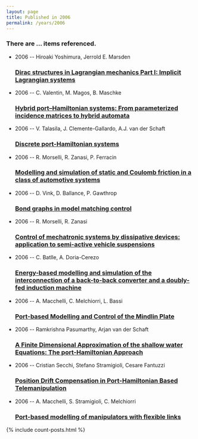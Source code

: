 ```yaml
---
layout: page
title: Published in 2006
permalink: /years/2006
---
```


<h3 id="number-posts">There are ... items referenced.</h3>
<ul class="post-list">

  <li>
    <span class="post-meta">2006 -- Hiroaki Yoshimura, Jerrold E. Marsden</span>
    <h3><a class="post-link" href="{{ site.baseurl }}/dirac-structures-in-lagrangian-mechanics-part-i-implicit-lagrangian-systems">Dirac structures in Lagrangian mechanics Part I: Implicit Lagrangian systems</a></h3>
  </li>
  <li>
    <span class="post-meta">2006 -- C. Valentin, M. Magos, B. Maschke</span>
    <h3><a class="post-link" href="{{ site.baseurl }}/hybrid-port-hamiltonian-systems-from-parameterized-incidence-matrices-to-hybrid-automata">Hybrid port–Hamiltonian systems: From parameterized incidence matrices to hybrid automata</a></h3>
  </li>
  <li>
    <span class="post-meta">2006 -- V. Talasila, J. Clemente-Gallardo, A.J. van der Schaft</span>
    <h3><a class="post-link" href="{{ site.baseurl }}/discrete-port-hamiltonian-systems">Discrete port-Hamiltonian systems</a></h3>
  </li>
  <li>
    <span class="post-meta">2006 -- R. Morselli, R. Zanasi, P. Ferracin</span>
    <h3><a class="post-link" href="{{ site.baseurl }}/modelling-and-simulation-of-static-and-coulomb-friction-in-a-class-of-automotive-systems">Modelling and simulation of static and Coulomb friction in a class of automotive systems</a></h3>
  </li>
  <li>
    <span class="post-meta">2006 -- D. Vink, D. Ballance, P. Gawthrop</span>
    <h3><a class="post-link" href="{{ site.baseurl }}/bond-graphs-in-model-matching-control">Bond graphs in model matching control</a></h3>
  </li>
  <li>
    <span class="post-meta">2006 -- R. Morselli, R. Zanasi</span>
    <h3><a class="post-link" href="{{ site.baseurl }}/control-of-mechatronic-systems-by-dissipative-devices-application-to-semi-active-vehicle-suspensions">Control of mechatronic systems by dissipative devices: application to semi-active vehicle suspensions</a></h3>
  </li>
  <li>
    <span class="post-meta">2006 -- C. Batlle, A. Doria-Cerezo</span>
    <h3><a class="post-link" href="{{ site.baseurl }}/energy-based-modelling-and-simulation-of-the-interconnection-of-a-back-to-back-converter-and-a-doubly-fed-induction-machine">Energy-based modelling and simulation of the interconnection of a back-to-back converter and a doubly-fed induction machine</a></h3>
  </li>
  <li>
    <span class="post-meta">2006 -- A. Macchelli, C. Melchiorri, L. Bassi</span>
    <h3><a class="post-link" href="{{ site.baseurl }}/port-based-modelling-and-control-of-the-mindlin-plate">Port-based Modelling and Control of the Mindlin Plate</a></h3>
  </li>
  <li>
    <span class="post-meta">2006 -- Ramkrishna Pasumarthy, Arjan van der Schaft</span>
    <h3><a class="post-link" href="{{ site.baseurl }}/a-finite-dimensional-approximation-of-the-shallow-water-equations-the-port-hamiltonian-approach">A Finite Dimensional Approximation of the shallow water Equations: The port-Hamiltonian Approach</a></h3>
  </li>
  <li>
    <span class="post-meta">2006 -- Cristian Secchi, Stefano Stramigioli, Cesare Fantuzzi</span>
    <h3><a class="post-link" href="{{ site.baseurl }}/position-drift-compensation-in-port-hamiltonian-based-telemanipulation">Position Drift Compensation in Port-Hamiltonian Based Telemanipulation</a></h3>
  </li>
  <li>
    <span class="post-meta">2006 -- A. Macchelli, S. Stramigioli, C. Melchiorri</span>
    <h3><a class="post-link" href="{{ site.baseurl }}/port-based-modelling-of-manipulators-with-flexible-links">Port-based modelling of manipulators with flexible links</a></h3>
  </li>
</ul>
{% include count-posts.html %}
